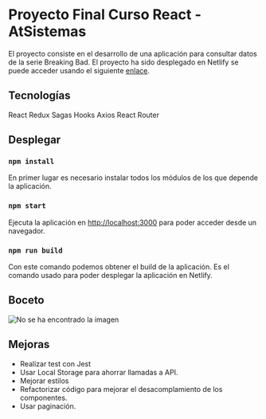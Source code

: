 # Proyecto Final Curso React - AtSistemas

El proyecto consiste en el desarrollo de una aplicación para consultar datos de la serie Breaking Bad.
El proyecto ha sido desplegado en Netlify se puede acceder usando el siguiente [enlace](https://loving-bassi-e8b1bc.netlify.app/).

## Tecnologías

React
Redux
Sagas
Hooks
Axios
React Router
## Desplegar
### `npm install`
En primer lugar es necesario instalar todos los módulos de los que depende la aplicación.

### `npm start`
Ejecuta la aplicación en [http://localhost:3000](http://localhost:3000) para poder acceder desde un navegador. 

### `npm run build`

Con este comando podemos obtener el build de la aplicación. Es el comando usado para poder desplegar la aplicación en Netlify.

## Boceto

![No se ha encontrado la imagen](https://github.com/jmaciasfelix/BreakingBad-Atsistemas/blob/develop/draw/Esquema.png?raw=true)

## Mejoras

- Realizar test con Jest
- Usar Local Storage para ahorrar llamadas a API.
- Mejorar estilos
- Refactorizar código para mejorar el desacomplamiento de los componentes.
- Usar paginación.

